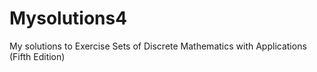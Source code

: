 # Mysolutions4
My solutions to Exercise Sets of Discrete Mathematics with Applications (Fifth Edition)
